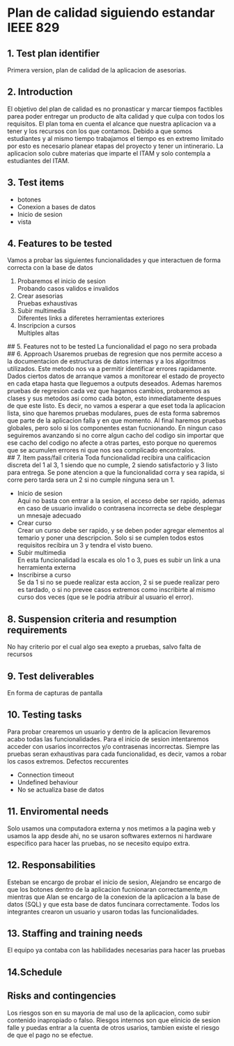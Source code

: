 # Plan de calidad siguiendo estandar IEEE 829
## 1. Test plan identifier
  Primera version, plan de calidad de la aplicacion de asesorias. 
## 2. Introduction
El objetivo del plan de calidad es no pronasticar y marcar tiempos factibles parea poder entregar un producto de alta calidad y que culpa con todos los requisitos. El plan toma en cuenta el alcance que nuestra aplicacion va a tener y los recursos con los que contamos. Debido a que somos estudiantes y al mismo tiempo trabajamos el tiempo es en extremo limitado por esto es necesario planear etapas del proyecto y tener un intinerario. La aplicacion solo cubre materias que imparte el ITAM y solo contempla a estudiantes del ITAM.
## 3. Test items
<ul>
  <li>botones</li>
  <li>Conexion a bases de datos</li>
  <li>Inicio de sesion</li>
  <li>vista</li>
</ul>

## 4. Features to be tested
Vamos a probar las siguientes funcionalidades y que interactuen de forma correcta con la base de datos <br />
<ol>
  <li>Probaremos el inicio de sesion</li>
  Probando casos validos e invalidos
  <li>Crear asesorias</li>
  Pruebas exhaustivas
  <li>Subir multimedia</li>
  Diferentes links a diferetes herramientas exteriores
  <li>Inscripcion a cursos</li>
  Multiples altas
</ol>
## 5. Features not to be tested
La funcionalidad el pago no sera probada <br />
## 6. Approach
Usaremos pruebas de regresion que  nos permite acceso a la documentacion de estructuras de datos internas y a los algoritmos utilizados. Este metodo nos va a permitir identificar errores rapidamente. Dados ciertos datos de arranque vamos a monitorear el estado de proyecto en cada etapa hasta que lleguemos a outputs deseados. Ademas haremos pruebas de regresion cada vez que hagamos cambios, probaremos as clases y sus metodos asi como cada boton, esto inmediatamente despues de que este listo. Es decir, no vamos a esperar a que eset toda la aplicacion lista, sino que haremos pruebas modulares, pues de esta forma sabremos que parte de la aplicacion falla y en que momento. Al final haremos pruebas globales, pero solo si los componentes estan fucnionando. En ningun caso seguiremos avanzando si no corre algun cacho del codigo sin importar que ese cacho del codigo no afecte a otras partes, esto porque no queremos que se acumulen errores ni que nos sea complicado encontralos. <br /> 
## 7. Item pass/fail criteria
Toda funcionalidad recibira una calificacion discreta del 1 al 3, 1 siendo que no cumple, 2 siendo satisfactorio y 3 listo para entrega. Se pone atencion a que la funcionalidad corra y sea rapida, si corre pero tarda sera un 2 si no cumple ninguna sera un 1. 
<ul>
  <li>Inicio de sesion</li>
  Aqui no basta con entrar a la sesion, el acceso debe ser rapido, ademas en caso de usuario invalido o contrasena incorrecta se debe desplegar un mnesaje adecuado
  <li>Crear curso</li>
  Crear un curso debe ser rapido, y se deben poder agregar elementos al temario y poner una descripcion. Solo si se cumplen todos estos requisitos recibira un 3 y tendra el visto bueno.
  <li>Subir multimedia</li>
  En esta funcionalidad la escala es olo 1 o 3, pues es subir un link a una herramienta externa
  <li>Inscribirse a curso</li>
  Se da 1 si no se puede realizar esta accion, 2 si se puede realizar pero es tardado, o si no prevee casos extremos como inscribirte al mismo curso dos veces (que se le podria atribuir al usuario el error). 
</ul>

## 8. Suspension criteria and resumption requirements

No hay criterio por el cual algo sea exepto a pruebas, salvo falta de recursos

## 9. Test deliverables

En forma de capturas de pantalla 

## 10. Testing tasks
Para probar crearemos un usuario y dentro de la aplicacion llevaremos acabo todas las funcionalidades. Para el inicio de sesion intentaremos acceder con usarios incorrectos y/o contrasenas incorrectas. Siempre las pruebas seran exhaustivas para cada funcionalidad, es decir, vamos a robar los casos extremos.
Defectos reccurentes
<ul>
  <li>Connection timeout</li>
  <li>Undefined behaviour</li>
  <li>No se actualiza base de datos</li>
</ul>

## 11. Enviromental needs
Solo usamos una computadora externa y nos metimos a la pagina web y usamos la app desde ahi, no se usaron softwares externos ni hardware especifico para hacer las pruebas, no se necesito equipo extra.

## 12. Responsabilities
Esteban se encargo de probar el inicio de sesion, Alejandro se encargo de que los botones dentro de la aplicacion fucnionaran correctamente,m mientras que Alan se encargo de la conexion de la aplicacion a la base de datos (SQL) y que esta base de datos funcinara correctamente. Todos los integrantes crearon un usuario y usaron todas las funcionalidades.
## 13. Staffing and training needs
El equipo ya contaba con las habilidades necesarias para hacer las pruebas
## 14.Schedule
## Risks and contingencies
Los riesgos son en su mayoria de mal uso de la aplicacion, como subir contenido inapropiado o falso. Riesgos internos son que elinicio de sesion falle y puedas entrar a la cuenta de otros usarios, tambien existe el riesgo de que el pago no se efectue. 

